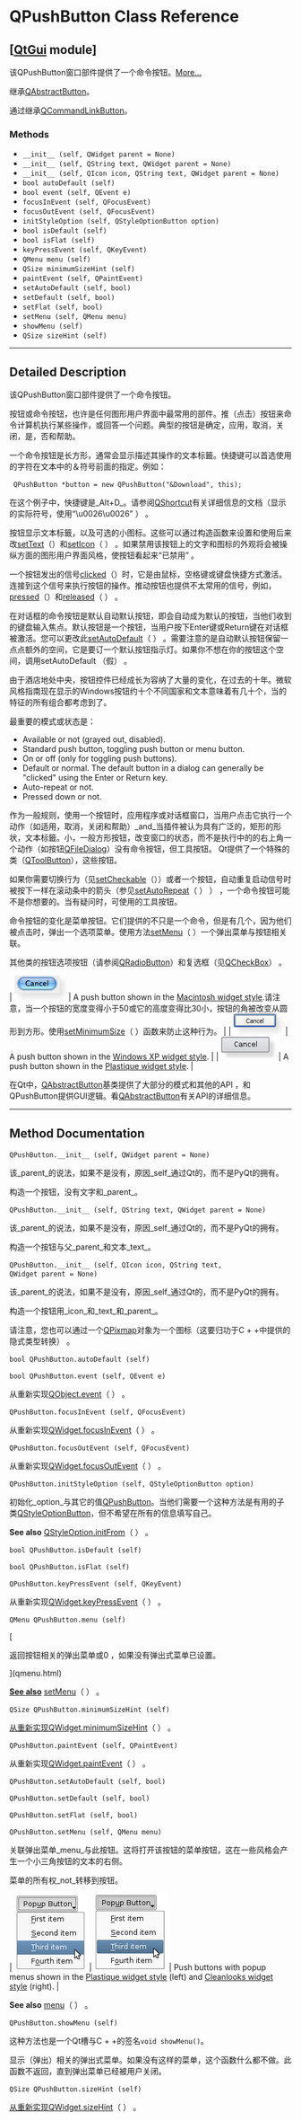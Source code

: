 # QPushButton Class Reference

## [[QtGui](index.htm) module]

该QPushButton窗口部件提供了一个命令按钮。[More...](#details)

继承[QAbstractButton](qabstractbutton.html)。

通过继承[QCommandLinkButton](qcommandlinkbutton.html)。

### Methods

*   `__init__ (self, QWidget parent = None)`
*   `__init__ (self, QString text, QWidget parent = None)`
*   `__init__ (self, QIcon icon, QString text, QWidget parent = None)`
*   `bool autoDefault (self)`
*   `bool event (self, QEvent e)`
*   `focusInEvent (self, QFocusEvent)`
*   `focusOutEvent (self, QFocusEvent)`
*   `initStyleOption (self, QStyleOptionButton option)`
*   `bool isDefault (self)`
*   `bool isFlat (self)`
*   `keyPressEvent (self, QKeyEvent)`
*   `QMenu menu (self)`
*   `QSize minimumSizeHint (self)`
*   `paintEvent (self, QPaintEvent)`
*   `setAutoDefault (self, bool)`
*   `setDefault (self, bool)`
*   `setFlat (self, bool)`
*   `setMenu (self, QMenu menu)`
*   `showMenu (self)`
*   `QSize sizeHint (self)`

* * *

## Detailed Description

该QPushButton窗口部件提供了一个命令按钮。

按钮或命令按钮，也许是任何图形用户界面中最常用的部件。推（点击）按钮来命令计算机执行某些操作，或回答一个问题。典型的按钮是确定，应用，取消，关闭，是，否和帮助。

一个命令按钮是长方形，通常会显示描述其操作的文本标籤。快捷键可以首选使用的字符在文本中的＆符号前面的指定。例如：

```
 QPushButton *button = new QPushButton("&Download", this);

```

在这个例子中，快捷键是_Alt+D_。请参阅[QShortcut](qshortcut.html#mnemonic)有关详细信息的文档（显示的实际符号，使用“\u0026\u0026” ） 。

按钮显示文本标籤，以及可选的小图标。这些可以通过构造函数来设置和使用后来改[setText](qabstractbutton.html#text-prop)（）和[setIcon](qabstractbutton.html#icon-prop)（ ） 。如果禁用该按钮上的文字和图标的外观将会被操纵方面的图形用户界面风格，使按钮看起来“已禁用” 。

一个按钮发出的信号[clicked](qabstractbutton.html#clicked)（）时，它是由鼠标，空格键或键盘快捷方式激活。连接到这个信号来执行按钮的操作。推动按钮也提供不太常用的信号，例如，[pressed](qabstractbutton.html#pressed)（）和[released](qabstractbutton.html#released)（ ） 。

在对话框的命令按钮是默认自动默认按钮，即会自动成为默认的按钮，当他们收到的键盘输入焦点。默认按钮是一个按钮，当用户按下Enter键或Return键在对话框被激活。您可以更改此[setAutoDefault](qpushbutton.html#autoDefault-prop)（ ） 。需要注意的是自动默认按钮保留一点点额外的空间，它是要订一个默认按钮指示灯。如果你不想在你的按钮这个空间，调用setAutoDefault （假） 。

由于酒店地处中央，按钮控件已经成长为容纳了大量的变化，在过去的十年。微软风格指南现在显示的Windows按钮约十个不同国家和文本意味着有几十个，当的特征的所有组合都考虑到了。

最重要的模式或状态是：

*   Available or not (grayed out, disabled).
*   Standard push button, toggling push button or menu button.
*   On or off (only for toggling push buttons).
*   Default or normal. The default button in a dialog can generally be "clicked" using the Enter or Return key.
*   Auto-repeat or not.
*   Pressed down or not.

作为一般规则，使用一个按钮时，应用程序或对话框窗口，当用户点击它执行一个动作（如适用，取消，关闭和帮助）_and_当插件被认为具有广泛的，矩形的形状，文本标籤。小，一般方形按钮，改变窗口的状态，而不是执行中的的右上角一个动作（如按钮[QFileDialog](qfiledialog.html)）没有命令按钮，但工具按钮。 Qt提供了一个特殊的类（[QToolButton](qtoolbutton.html)），这些按钮。

如果你需要切换行为（见[setCheckable](qabstractbutton.html#checkable-prop)（））或者一个按钮，自动重复启动信号时被按下一样在滚动条中的箭头（参见[setAutoRepeat](qabstractbutton.html#autoRepeat-prop)（ ） ） ，一个命令按钮可能不是你想要的。当有疑问时，可使用的工具按钮。

命令按钮的变化是菜单按钮。它们提供的不只是一个命令，但是有几个，因为他们被点击时，弹出一个选项菜单。使用方法[setMenu](qpushbutton.html#setMenu)（ ）一个弹出菜单与按钮相关联。

其他类的按钮选项按钮（请参阅[QRadioButton](qradiobutton.html)）和复选框（见[QCheckBox](qcheckbox.html)） 。

| ![Screenshot of a Macintosh style push button](../img/macintosh-pushbutton.png) | A push button shown in the [Macintosh widget style](index.htm).请注意，当一个按钮的宽度变得小于50或它的高度变得比30小，按钮的角被改变从圆形到方形。使用[setMinimumSize](qwidget.html#minimumSize-prop)（ ）函数来防止这种行为。 |
| ![Screenshot of a Windows XP style push button](../img/windowsxp-pushbutton.png) | A push button shown in the [Windows XP widget style](index.htm). |
| ![Screenshot of a Plastique style push button](../img/plastique-pushbutton.png) | A push button shown in the [Plastique widget style](index.htm). |

在Qt中，[QAbstractButton](qabstractbutton.html)基类提供了大部分的模式和其他的API ，和QPushButton提供GUI逻辑。看[QAbstractButton](qabstractbutton.html)有关API的详细信息。

* * *

## Method Documentation

```
QPushButton.__init__ (self, QWidget parent = None)
```

该_parent_的说法，如果不是没有，原因_self_通过Qt的，而不是PyQt的拥有。

构造一个按钮，没有文字和_parent_。

```
QPushButton.__init__ (self, QString text, QWidget parent = None)
```

该_parent_的说法，如果不是没有，原因_self_通过Qt的，而不是PyQt的拥有。

构造一个按钮与父_parent_和文本_text_。

```
QPushButton.__init__ (self, QIcon icon, QString text, QWidget parent = None)
```

该_parent_的说法，如果不是没有，原因_self_通过Qt的，而不是PyQt的拥有。

构造一个按钮用_icon_和_text_和_parent_。

请注意，您也可以通过一个[QPixmap](qpixmap.html)对象为一个图标（这要归功于C + +中提供的隐式类型转换） 。

```
bool QPushButton.autoDefault (self)
```

```
bool QPushButton.event (self, QEvent e)
```

从重新实现[QObject.event](qobject.html#event)（ ） 。

```
QPushButton.focusInEvent (self, QFocusEvent)
```

从重新实现[QWidget.focusInEvent](qwidget.html#focusInEvent)（ ） 。

```
QPushButton.focusOutEvent (self, QFocusEvent)
```

从重新实现[QWidget.focusOutEvent](qwidget.html#focusOutEvent)（ ） 。

```
QPushButton.initStyleOption (self, QStyleOptionButton option)
```

初始化_option_与其它的值[QPushButton](qpushbutton.html)。当他们需要一个这种方法是有用的子类[QStyleOptionButton](qstyleoptionbutton.html)，但不希望在所有的信息填写自己。

**See also** [QStyleOption.initFrom](qstyleoption.html#initFrom)（ ） 。

```
bool QPushButton.isDefault (self)
```

```
bool QPushButton.isFlat (self)
```

```
QPushButton.keyPressEvent (self, QKeyEvent)
```

从重新实现[QWidget.keyPressEvent](qwidget.html#keyPressEvent)（ ） 。

```
QMenu QPushButton.menu (self)
```

[

返回按钮相关的弹出菜单或0 ，如果没有弹出式菜单已设置。

](qmenu.html)

[**See also**](qmenu.html) [setMenu](qpushbutton.html#setMenu)（ ） 。

```
QSize QPushButton.minimumSizeHint (self)
```

[](qsize.html)

[从重新实现](qsize.html)[QWidget.minimumSizeHint](qwidget.html#minimumSizeHint-prop)（ ） 。

```
QPushButton.paintEvent (self, QPaintEvent)
```

从重新实现[QWidget.paintEvent](qwidget.html#paintEvent)（ ） 。

```
QPushButton.setAutoDefault (self, bool)
```

```
QPushButton.setDefault (self, bool)
```

```
QPushButton.setFlat (self, bool)
```

```
QPushButton.setMenu (self, QMenu menu)
```

关联弹出菜单_menu_与此按钮。这将打开该按钮的菜单按钮，这在一些风格会产生一个小三角按钮的文本的右侧。

菜单的所有权_not_转移到按钮。

| ![Screenshot of a Plastique style push button with popup menu.](../img/plastique-pushbutton-menu.png) | ![Screenshot of a Cleanlooks style push button with popup menu.](../img/cleanlooks-pushbutton-menu.png) | Push buttons with popup menus shown in the [Plastique widget style](index.htm) (left) and [Cleanlooks widget style](index.htm) (right). |

**See also** [menu](qpushbutton.html#menu)（ ） 。

```
QPushButton.showMenu (self)
```

这种方法也是一个Qt槽与C + +的签名`void showMenu()`。

显示（弹出）相关的弹出式菜单。如果没有这样的菜单，这个函数什么都不做。此函数不返回，直到弹出菜单已经被用户关闭。

```
QSize QPushButton.sizeHint (self)
```

[](qsize.html)

[从重新实现](qsize.html)[QWidget.sizeHint](qwidget.html#sizeHint-prop)（ ） 。